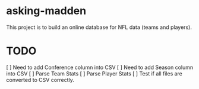 # asking-madden
This project is to build an online database for NFL data (teams and players).

TODO
===
[ ] Need to add Conference column into CSV
[ ] Need to add Season column into CSV
[ ] Parse Team Stats
[ ] Parse Player Stats
[ ] Test if all files are converted to CSV correctly.
